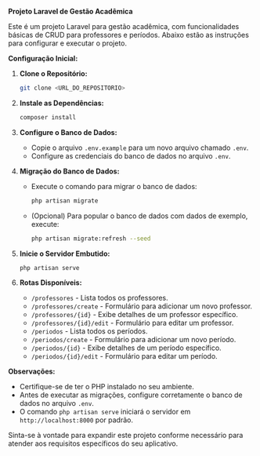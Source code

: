 **Projeto Laravel de Gestão Acadêmica**

Este é um projeto Laravel para gestão acadêmica, com funcionalidades básicas de CRUD para professores e períodos. Abaixo estão as instruções para configurar e executar o projeto.

**Configuração Inicial:**

1. **Clone o Repositório:**
   ```bash
   git clone <URL_DO_REPOSITORIO>
   ```

2. **Instale as Dependências:**
   ```bash
   composer install
   ```

3. **Configure o Banco de Dados:**
   - Copie o arquivo `.env.example` para um novo arquivo chamado `.env`.
   - Configure as credenciais do banco de dados no arquivo `.env`.

4. **Migração do Banco de Dados:**
   - Execute o comando para migrar o banco de dados:
     ```bash
     php artisan migrate
     ```
   - (Opcional) Para popular o banco de dados com dados de exemplo, execute:
     ```bash
     php artisan migrate:refresh --seed
     ```

5. **Inicie o Servidor Embutido:**
   ```bash
   php artisan serve
   ```

6. **Rotas Disponíveis:**
   - `/professores` - Lista todos os professores.
   - `/professores/create` - Formulário para adicionar um novo professor.
   - `/professores/{id}` - Exibe detalhes de um professor específico.
   - `/professores/{id}/edit` - Formulário para editar um professor.
   - `/periodos` - Lista todos os períodos.
   - `/periodos/create` - Formulário para adicionar um novo período.
   - `/periodos/{id}` - Exibe detalhes de um período específico.
   - `/periodos/{id}/edit` - Formulário para editar um período.

**Observações:**
- Certifique-se de ter o PHP instalado no seu ambiente.
- Antes de executar as migrações, configure corretamente o banco de dados no arquivo `.env`.
- O comando `php artisan serve` iniciará o servidor em `http://localhost:8000` por padrão.

Sinta-se à vontade para expandir este projeto conforme necessário para atender aos requisitos específicos do seu aplicativo.